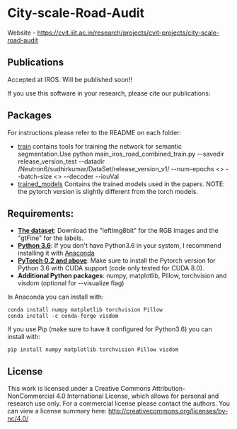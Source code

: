 # City-scale-Road-Audit
Website - https://cvit.iiit.ac.in/research/projects/cvit-projects/city-scale-road-audit

## Publications
Accepted at IROS. Will be published soon!!

If you use this software in your research, please cite our publications:
## Packages
For instructions please refer to the README on each folder:

* [train](train) contains tools for training the network for semantic segmentation.Use python main_iros_road_combined_train.py --savedir release_version_test --datadir /Neutron6/sudhirkumar/DataSet/release_version_v1/ --num-epochs <> --batch-size <> --decoder --iouVal
* [trained_models](trained_models) Contains the trained models used in the papers. NOTE: the pytorch version is slightly different from the torch models.

## Requirements:

* [**The dataset**](http://bit.ly/road-audit-dataset/): Download the "leftImg8bit" for the RGB images and the "gtFine" for the labels.
* [**Python 3.6**](https://www.python.org/): If you don't have Python3.6 in your system, I recommend installing it with [Anaconda](https://www.anaconda.com/download/#linux)
* [**PyTorch 0.2 and above**](http://pytorch.org/): Make sure to install the Pytorch version for Python 3.6 with CUDA support (code only tested for CUDA 8.0). 
* **Additional Python packages**: numpy, matplotlib, Pillow, torchvision and visdom (optional for --visualize flag)

In Anaconda you can install with:
```
conda install numpy matplotlib torchvision Pillow
conda install -c conda-forge visdom
```

If you use Pip (make sure to have it configured for Python3.6) you can install with: 

```
pip install numpy matplotlib torchvision Pillow visdom
```

## License

This work is licensed under a Creative Commons Attribution-NonCommercial 4.0 International License, which allows for personal and research use only. For a commercial license please contact the authors. You can view a license summary here: http://creativecommons.org/licenses/by-nc/4.0/
